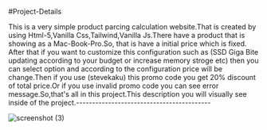 #Project-Details

This is a very simple product parcing calculation website.That is created by using Html-5,Vanilla Css,Tailwind,Vanilla Js.There have a product that is showing as a Mac-Book-Pro.So, that is have a initial price which is fixed. After that if you want to customize this configuration such as (SSD Giga Bite updating according to your budget or increase memory stroge etc) then you can select option and according to the configuration price will be change.Then if you use (stevekaku) this promo code you get 20% discount of total price.Or if you use invalid promo code you can see error message.So,that's all in this project.This description you will visually see inside of the project.------------------------------------------ 

![screenshot (3)](https://user-images.githubusercontent.com/76746810/130324347-63f7d03a-d22a-4748-a779-fc8aeff9c2ec.png)

